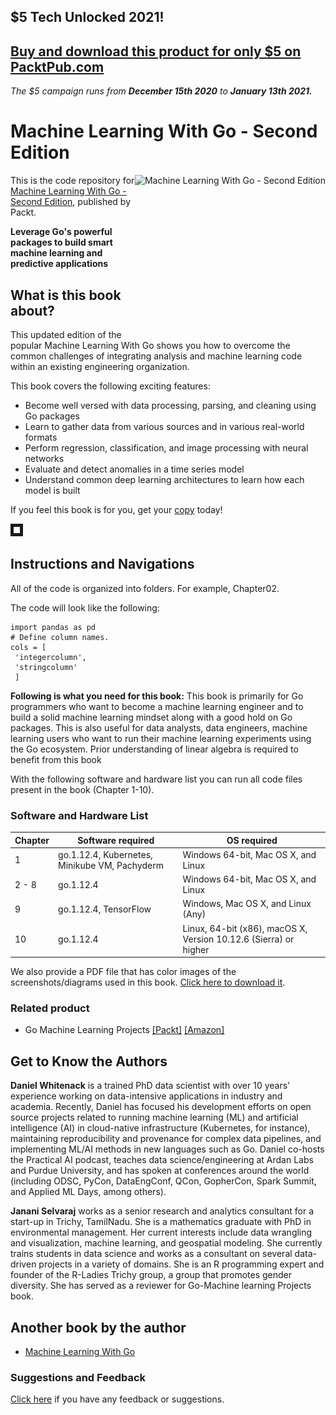 ## $5 Tech Unlocked 2021!
[Buy and download this product for only $5 on PacktPub.com](https://www.packtpub.com/)
-----
*The $5 campaign         runs from __December 15th 2020__ to __January 13th 2021.__*

# Machine Learning With  Go - Second Edition

<a href="https://www.packtpub.com/big-data-and-business-intelligence/machine-learning-go-second-edition?utm_source=github&utm_medium=repository&utm_campaign=9781789619898"><img src="https://www.packtpub.com/sites/default/files/9781789619898cover.png" alt="Machine Learning With  Go - Second Edition" height="256px" align="right"></a>

This is the code repository for [Machine Learning With  Go - Second Edition](https://www.packtpub.com/big-data-and-business-intelligence/machine-learning-go-second-edition?utm_source=github&utm_medium=repository&utm_campaign=9781789619898), published by Packt.

**Leverage Go's powerful packages to build smart machine learning and predictive applications**

## What is this book about?
This updated edition of the popular Machine Learning With Go shows you how to overcome the common challenges of integrating analysis and machine learning code within an existing engineering organization.

This book covers the following exciting features:
* Become well versed with data processing, parsing, and cleaning using Go packages
* Learn to gather data from various sources and in various real-world formats
* Perform regression, classification, and image processing with neural networks
* Evaluate and detect anomalies in a time series model
* Understand common deep learning architectures to learn how each model is built

If you feel this book is for you, get your [copy](https://www.amazon.com/dp/1789619890) today!

<a href="https://www.packtpub.com/?utm_source=github&utm_medium=banner&utm_campaign=GitHubBanner"><img src="https://raw.githubusercontent.com/PacktPublishing/GitHub/master/GitHub.png" alt="https://www.packtpub.com/" border="5" /></a>

## Instructions and Navigations
All of the code is organized into folders. For example, Chapter02.

The code will look like the following:
```
import pandas as pd
# Define column names.
cols = [
 'integercolumn',
 'stringcolumn'
 ]
```

**Following is what you need for this book:**
This book is primarily for Go programmers who want to become a machine learning engineer and to build a solid machine learning mindset along with a good hold on Go packages. This is also useful for data analysts, data engineers, machine learning users who want to run their machine learning experiments using the Go ecosystem. Prior understanding of linear algebra is required to benefit from this book

With the following software and hardware list you can run all code files present in the book (Chapter 1-10).

### Software and Hardware List

| Chapter  | Software required                             | OS required                                                      |
| -------- | ----------------------------------------------| -----------------------------------------------------------------|
| 1        | go.1.12.4, Kubernetes, Minikube VM, Pachyderm | Windows 64-bit, Mac OS X, and Linux                              | 
| 2 - 8    | go.1.12.4                                     | Windows 64-bit, Mac OS X, and Linux                              |
| 9        | go.1.12.4, TensorFlow                         | Windows, Mac OS X, and Linux (Any)                               |
| 10       | go.1.12.4                                     | Linux, 64-bit (x86), macOS X, Version 10.12.6 (Sierra) or higher |


We also provide a PDF file that has color images of the screenshots/diagrams used in this book. [Click here to download it](http://www.packtpub.com/sites/default/files/downloads/9781789619898_ColorImages.pdf).


### Related product <Other books you may enjoy>
* Go Machine Learning Projects [[Packt]](https://www.packtpub.com/big-data-and-business-intelligence/go-machine-learning-projects?utm_source=github&utm_medium=repository&utm_campaign=9781788993401) [[Amazon]](https://www.amazon.com/dp/1788993403)


## Get to Know the Authors
**Daniel Whitenack**
is a trained PhD data scientist with over 10 years' experience working on data-intensive applications in industry and academia. Recently, Daniel has focused his development efforts on open source projects related to running machine learning (ML) and artificial intelligence (AI) in cloud-native infrastructure (Kubernetes, for instance), maintaining reproducibility and provenance for complex data pipelines, and implementing ML/AI methods in new languages such as Go. Daniel co-hosts the Practical AI podcast, teaches data science/engineering at Ardan Labs and Purdue University, and has spoken at conferences around the world (including ODSC, PyCon, DataEngConf, QCon, GopherCon, Spark Summit, and Applied ML Days, among others).

**Janani Selvaraj**
works as a senior research and analytics consultant for a start-up in Trichy, TamilNadu. She is a mathematics graduate with PhD in environmental management. Her current interests include data wrangling and visualization, machine learning, and geospatial modeling. She currently trains students in data science and works as a consultant on several data-driven projects in a variety of domains. She is an R programming expert and founder of the R-Ladies Trichy group, a group that promotes gender diversity. She has served as a reviewer for Go-Machine learning Projects book.


## Another book by the author
* [Machine Learning With Go](https://www.packtpub.com/big-data-and-business-intelligence/machine-learning-go?utm_source=github&utm_medium=repository&utm_campaign=9781785882104)

### Suggestions and Feedback
[Click here](https://docs.google.com/forms/d/e/1FAIpQLSdy7dATC6QmEL81FIUuymZ0Wy9vH1jHkvpY57OiMeKGqib_Ow/viewform) if you have any feedback or suggestions.
